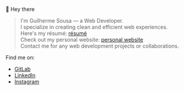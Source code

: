 👋 Hey there  
> I'm Guilherme Sousa — a Web Developer.  
> I specialize in creating clean and efficient web experiences.  
> Here's my résumé: [résumé](#)  
> Check out my personal website: [personal website](https://vscodeport.netlify.app/)  
> Contact me for any web development projects or collaborations.  

Find me on:  
- [GitLab](https://gitlab.com/uguisousa)  
- [LinkedIn](https://linkedin.com/in/uguisousa)  
- [Instagram](https://instagram.com/uguisousa)
